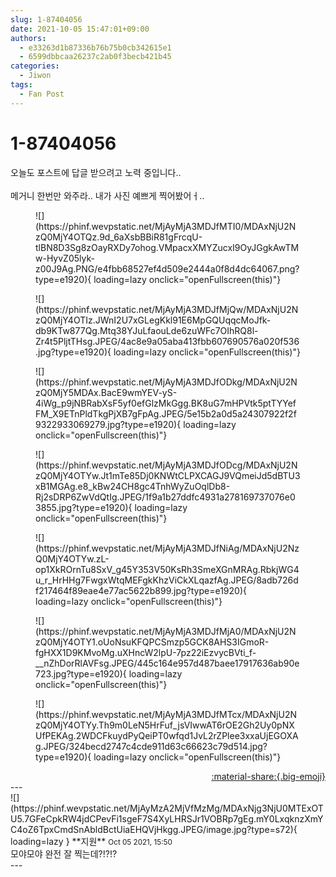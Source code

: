 ```yaml
---
slug: 1-87404056
date: 2021-10-05 15:47:01+09:00
authors:
  - e33263d1b87336b76b75b0cb342615e1
  - 6599dbbcaa26237c2ab0f3becb421b45
categories:
  - Jiwon
tags:
  - Fan Post
---
```


# 1-87404056

<div class="post-container" markdown="1">
<div class="content-container md-sidebar__scrollwrap" markdown="1">

오늘도 포스트에 답글 받으려고 노력 중입니다..<br><br>메거니 한번만 와주라.. 내가 사진 예쁘게 찍어봤어ㅓ..
<figure markdown="1">
![](https://phinf.wevpstatic.net/MjAyMjA3MDJfMTI0/MDAxNjU2NzQ0MjY4OTQz.9d_6aXsbBBiR81gFrcqU-tlBN8D3Sg8zOayRXDy7ohog.VMpacxXMYZucxI9OyJGgkAwTMw-HyvZ05lyk-z00J9Ag.PNG/e4fbb68527ef4d509e2444a0f8d4dc64067.png?type=e1920){ loading=lazy onclick="openFullscreen(this)"}
</figure>

<figure markdown="1">
![](https://phinf.wevpstatic.net/MjAyMjA3MDJfMjQw/MDAxNjU2NzQ0MjY4OTIz.JWnI2U7xGLegKkl91E6MpGQUqqcMoJfk-db9KTw877Qg.Mtq38YJuLfaouLde6zuWFc7OIhRQ8l-Zr4t5PljtTHsg.JPEG/4ac8e9a05aba413fbb607690576a020f536.jpg?type=e1920){ loading=lazy onclick="openFullscreen(this)"}
</figure>

<figure markdown="1">
![](https://phinf.wevpstatic.net/MjAyMjA3MDJfODkg/MDAxNjU2NzQ0MjY5MDAx.BacE9wmYEV-yS-4iWg_p9jNBRabXsF5yf0efGlzMkGgg.BK8uG7mHPVtk5ptTYYefFM_X9ETnPldTkgPjXB7gFpAg.JPEG/5e15b2a0d5a24307922f2f9322933069279.jpg?type=e1920){ loading=lazy onclick="openFullscreen(this)"}
</figure>

<figure markdown="1">
![](https://phinf.wevpstatic.net/MjAyMjA3MDJfODcg/MDAxNjU2NzQ0MjY4OTYw.Jt1mTe85Dj0KNWtCLPXCAGJ9VQmeiJd5dBTU3xB1MGAg.e8_kBw24CH8gc4TnhWyZuOqlDb8-Rj2sDRP6ZwVdQtIg.JPEG/1f9a1b27ddfc4931a278169737076e03855.jpg?type=e1920){ loading=lazy onclick="openFullscreen(this)"}
</figure>

<figure markdown="1">
![](https://phinf.wevpstatic.net/MjAyMjA3MDJfNiAg/MDAxNjU2NzQ0MjY4OTYw.zL-op1XkROrnTu8SxV_g45Y353V50KsRh3SmeXGnMRAg.RbkjWG4u_r_HrHHg7FwgxWtqMEFgkKhzViCkXLqazfAg.JPEG/8adb726df217464f89eae4e77ac5622b899.jpg?type=e1920){ loading=lazy onclick="openFullscreen(this)"}
</figure>

<figure markdown="1">
![](https://phinf.wevpstatic.net/MjAyMjA3MDJfMjA0/MDAxNjU2NzQ0MjY4OTY1.oUoNsuKFQPCSmzp5GCK8AHS3IGmoR-fgHXX1D9KMvoMg.uXHncW2lpU-7pz22iEzvycBVti_f-__nZhDorRlAVFsg.JPEG/445c164e957d487baee17917636ab90e723.jpg?type=e1920){ loading=lazy onclick="openFullscreen(this)"}
</figure>

<figure markdown="1">
![](https://phinf.wevpstatic.net/MjAyMjA3MDJfMTcx/MDAxNjU2NzQ0MjY4OTYy.Th9m0LeN5HrFuf_jsVIwwAT6rOE2Gh2Uy0pNXUfPEKAg.2WDCFkuydPyQeiPT0wfqd1JvL2rZPlee3xxaUjEGOXAg.JPEG/324becd2747c4cde911d63c66623c79d514.jpg?type=e1920){ loading=lazy onclick="openFullscreen(this)"}
</figure>


</div>
</div>

<div style="text-align: right;" markdown="1">
<a href="https://weverse.io/fromis9/fanpost/1-87404056" style="text-align: right;">:material-share:{.big-emoji}</a>
</div>
---

<div class="comments-container md-sidebar__scrollwrap" markdown="1">
<div class="comment" markdown="1">
<div class='id-container' markdown="1">
![](https://phinf.wevpstatic.net/MjAyMzA2MjVfMzMg/MDAxNjg3NjU0MTExOTU5.7GFeCpkRW4jdCPevFi1sgeF7S4XyLHRSJr1VOBRp7gEg.mY0LxqknzXmYC4oZ6TpxCmdSnAbldBctUiaEHQVjHkgg.JPEG/image.jpg?type=s72){ loading=lazy }
**<span class="artist">지원</span>** <small>Oct 05 2021, 15:50</small><br>
</div>
<div class='comment-body' markdown="1">
모야모야 완전 잘 찍는데?!?!?
</div>
</div>
</div>
---
